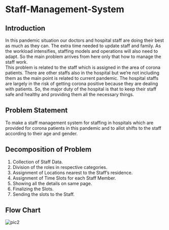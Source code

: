 # Staff-Management-System

## Introduction<br>
In this pandemic situation our doctors and hospital staff are doing their best as much as they can. The extra time needed to update staff and family. As the workload intensifies, staffing models and operations will also need to adapt. So the main problem arrives from here only that how to manage the staff work. 
<br>
This problem is related to the staff which is assigned in the area of corona patients. There are other staffs also in the hospital but we’re not including them as the main point is related to current pandemic. The hospital staffs are largely in the risk of getting corona positive because they are dealing with patients. So, the major duty of the hospital is that to keep their staff safe and healthy and providing them all the necessary things.

## Problem Statement
To make a staff management system for staffing in hospitals which are provided for corona patients in this pandemic and to allot shifts to the staff according to their age and gender.

## Decomposition of Problem
1. Collection of Staff Data.
2. Division of the roles in respective categories.
3. Assignment of Locations nearest to the Staff’s residence.
4. Assignment of Time Slots for each Staff Member.
5. Showing all the details on same page.
6. Finalizing the Slots.
7. Sending the slots to the Staff.

## Flow Chart
![pic2](https://user-images.githubusercontent.com/70309589/188324891-ff1b1a10-4717-409a-8453-1b89c380af33.PNG)






